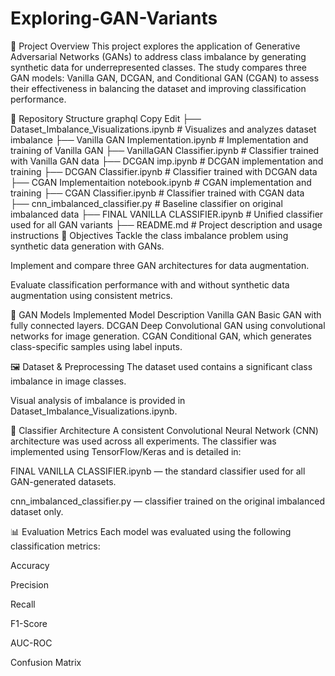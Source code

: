 # Exploring-GAN-Variants
📌 Project Overview
This project explores the application of Generative Adversarial Networks (GANs) to address class imbalance by generating synthetic data for underrepresented classes. The study compares three GAN models: Vanilla GAN, DCGAN, and Conditional GAN (CGAN) to assess their effectiveness in balancing the dataset and improving classification performance.

📂 Repository Structure
graphql
Copy
Edit
├── Dataset_Imbalance_Visualizations.ipynb     # Visualizes and analyzes dataset imbalance
├── Vanilla GAN Implementation.ipynb           # Implementation and training of Vanilla GAN
├── VanillaGAN Classifier.ipynb                # Classifier trained with Vanilla GAN data
├── DCGAN imp.ipynb                            # DCGAN implementation and training
├── DCGAN Classifier.ipynb                     # Classifier trained with DCGAN data
├── CGAN Implementaition notebook.ipynb        # CGAN implementation and training
├── CGAN Classifier.ipynb                      # Classifier trained with CGAN data
├── cnn_imbalanced_classifier.py               # Baseline classifier on original imbalanced data
├── FINAL VANILLA CLASSIFIER.ipynb             # Unified classifier used for all GAN variants
├── README.md                                  # Project description and usage instructions
🧠 Objectives
Tackle the class imbalance problem using synthetic data generation with GANs.

Implement and compare three GAN architectures for data augmentation.

Evaluate classification performance with and without synthetic data augmentation using consistent metrics.

🧪 GAN Models Implemented
Model	Description
Vanilla GAN	Basic GAN with fully connected layers.
DCGAN	Deep Convolutional GAN using convolutional networks for image generation.
CGAN	Conditional GAN, which generates class-specific samples using label inputs.

🖼️ Dataset & Preprocessing
The dataset used contains a significant class imbalance in image classes.

Visual analysis of imbalance is provided in Dataset_Imbalance_Visualizations.ipynb.

🧮 Classifier Architecture
A consistent Convolutional Neural Network (CNN) architecture was used across all experiments.
The classifier was implemented using TensorFlow/Keras and is detailed in:

FINAL VANILLA CLASSIFIER.ipynb — the standard classifier used for all GAN-generated datasets.

cnn_imbalanced_classifier.py — classifier trained on the original imbalanced dataset only.

📊 Evaluation Metrics
Each model was evaluated using the following classification metrics:

Accuracy

Precision

Recall

F1-Score

AUC-ROC

Confusion Matrix

